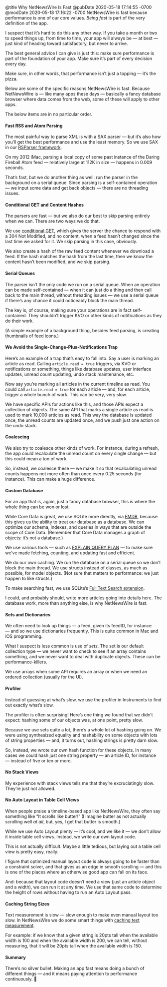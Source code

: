 @title Why NetNewsWire Is Fast
@pubDate 2020-05-18 17:14:55 -0700
@modDate 2020-05-18 17:16:22 -0700
NetNewsWire is fast because performance is one of our core values. *Being fast* is part of the very definition of the app.

I suspect that it’s hard to do this any other way. If you take a month or two to speed things up, from time to time, your app will always be — at best — just kind of heading toward satisfactory, but never to arrive.

The best general advice I can give is just this: make sure performance is part of the foundation of your app. Make sure it‘s part of every decision every day.

Make sure, in other words, that performance isn’t just a topping — it’s the pizza.

Below are some of the specific reasons NetNewsWire is fast. Because NetNewsWire is — like many apps these days — basically a fancy database browser where data comes from the web, some of these will apply to other apps.

The below items are in no particular order.

#### Fast RSS and Atom Parsing

The most painful way to parse XML is with a SAX parser — but it’s also how you’ll get the best performance and use the least memory. So we use SAX in our [RSParser framework](https://github.com/Ranchero-Software/RSParser).

On my 2012 iMac, parsing a local copy of some past instance of the Daring Fireball Atom feed — relatively large at 112K in size — happens in 0.009 seconds.

That’s fast, but we do another thing as well: run the parser in the background on a serial queue. Since parsing is a self-contained operation — we input some data and get back objects — there are no threading issues.

#### Conditional GET and Content Hashes

The parsers are fast — but we also do our best to skip parsing entirely when we can. There are two ways we do that.

We use [conditional GET](https://fishbowl.pastiche.org/2002/10/21/http_conditional_get_for_rss_hackers), which gives the server the chance to respond with a 304 Not Modified, and no content, when a feed hasn’t changed since the last time we asked for it. We skip parsing in this case, obviously.

We also create a hash of the raw feed content whenever we download a feed. If the hash matches the hash from the last time, then we know the content hasn’t been modified, and we skip parsing.

#### Serial Queues

The parser isn’t the only code we run on a serial queue. When an operation can be made self-contained — when it can just do a thing and then call back to the main thread, without threading issues — we use a serial queue if there’s any chance it could noticeably block the main thread.

The key is, of course, making sure your operations are in fact self-contained. They shouldn’t trigger KVO or other kinds of notifications as they do their work.

(A simple example of a background thing, besides feed parsing, is creating thumbnails of feed icons.)

#### We Avoid the Single-Change-Plus-Notifications Trap

Here’s an example of a trap that’s easy to fall into. Say a user is marking an article as read. Calling `article.read = true` triggers, via KVO or notifications or something, things like database updates, user interface updates, unread count updating, undo stack maintenance, etc.

Now say you’re marking all articles in the current timeline as read. You could call `article.read = true` for each article — and, for each article, trigger a whole bunch of work. This can be very, very slow.

We have specific APIs for actions like this, and those APIs expect a collection of objects. The same API that marks a single article as read is used to mark 10,000 articles as read. This way the database is updated once, the unread counts are updated once, and we push just one action on the undo stack.

#### Coalescing

We also try to coalesce other kinds of work. For instance, during a refresh, the app could recalculate the unread count on every single change — but this could mean a ton of work.

So, instead, we coalesce these — we make it so that recalculating unread counts happens not more often than once every 0.25 seconds (for instance). This can make a huge difference.

#### Custom Database

For an app that is, again, just a fancy database browser, this is where the whole thing can be won or lost.

While Core Data is great, we use SQLite more directly, via [FMDB](https://github.com/ccgus/fmdb), because this gives us the ability to treat our database as a database. We can optimize our schema, indexes, and queries in ways that are outside the scope of Core Data. (Remember that Core Data manages a graph of objects: it’s not a database.)

We use various tools — such as [EXPLAIN QUERY PLAN](https://sqlite.org/eqp.html) — to make sure we’ve made fetching, counting, and updating fast and efficient.

We do our own caching. We run the database on a serial queue so we don’t block the main thread. We use structs instead of classes, as much as possible, for model objects. (Not sure that matters to performance: we just happen to like structs.)

To make searching fast, we use SQLite’s [Full Text Search extension](https://www.sqlite.org/fts5.html).

I could, and probably should, write more articles going into details here. The database work, more than anything else, is why NetNewsWire is fast.

#### Sets and Dictionaries

We often need to look up things — a feed, given its feedID, for instance — and so we use dictionaries frequently. This is quite common in Mac and iOS programming.

What I suspect is less common is use of *sets*. The set is our default collection type — we never want to check to see if an array contains something, and we never want to deal with duplicate objects. These can be performance-killers.

We use arrays when some API requires an array or when we need an ordered collection (usually for the UI).

#### Profiler

Instead of guessing at what’s slow, we use the profiler in Instruments to find out exactly what’s slow.

The profiler is often surprising! Here’s one thing we found that we didn’t expect: hashing some of our objects was, at one point, pretty slow.

Because we use sets quite a lot, there’s a whole lot of hashing going on. We were using synthesized equality and hashability on some objects with lots of string properties — and, it turns out, hashing strings is pretty darn slow.

So, instead, we wrote our own hash function for these objects. In many cases we could hash just one string property — an article ID, for instance — instead of five or ten or more.

#### No Stack Views

My experience with stack views tells me that they’re excruciatingly slow. They’re just not allowed.

#### No Auto Layout in Table Cell Views

When people praise a timeline-based app like NetNewsWire, they often say something like “It scrolls like butter!” (I imagine butter as not actually scrolling well *at all*, but, yes, I get that butter is smooth.)

While we use Auto Layout plenty — it’s cool, and we like it — we don’t allow it inside table cell views. Instead, we write our own layout code.

This is not actually difficult. Maybe a little tedious, but laying out a table cell view is pretty easy, really.

I figure that optimized manual layout code is always going to be faster than a constraint solver, and that gives us an edge in smooth scrolling — and this is one of the places where an otherwise good app can fall on its face.

And: because that layout code doesn’t need a view (just an article object and a width), we can run it at any time. We use that same code to determine the height of rows without having to run an Auto Layout pass.

#### Caching String Sizes

Text measurement is slow — slow enough to make even manual layout too slow. In NetNewsWire we do some smart things with [caching text measurement](https://inessential.com/2019/07/26/a_couple_handy_tricks_for_text_measureme).

For example: if we know that a given string is 20pts tall when the available width is 100 and when the available width is 200, we can tell, without measuring, that it will be 20pts tall when the available width is 150.

#### Summary

There’s no silver bullet. Making an app fast means doing a bunch of different things — and it means paying attention to performance continuously. 🍕
